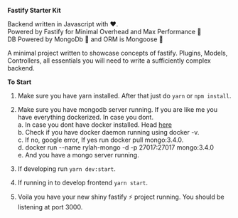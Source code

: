 **Fastify Starter Kit**

Backend written in Javascript with ♥️.  
Powered by Fastify for Minimal Overhead and Max Performance 🚀  
DB Powered by MongoDb 🍃 and ORM is Mongoose 🐻

A minimal project written to showcase concepts of fastify. Plugins, Models, Controllers, all essentials you will need to write a sufficiently complex backend.

**To Start**

1.  Make sure you have yarn installed. After that just do `yarn` or `npm install`.
2.  Make sure you have mongodb server running. If you are like me you have everything dockerized. In case you dont.  
    a. In case you dont have docker installed. Head [here](https://docs.docker.com/install/)  
    b. Check if you have docker daemon running using docker -v.  
    c. If no, google error, If yes run docker pull mongo:3.4.0.  
    d. docker run --name rylah-mongo -d -p 27017:27017 mongo:3.4.0  
    e. And you have a mongo server running.

3.  If developing run `yarn dev:start`.
4.  If running in to develop frontend `yarn start`.
5.  Voila you have your new shiny fastify ⚡️ project running. You should be listening at port 3000.
